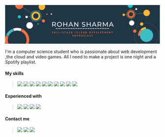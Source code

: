 <img src="https://raw.githubusercontent.com/purry03/purry03/master/banner.png" alt="banner that says Rohan Sharma , Full-Stack / Web Development Enthusiast">

I'm a computer science student who is passionate about web development ,the cloud and video games. All I need to make a project is one night and a Spotify playlist.

#### My skills

><a href="#"><img src="https://img.shields.io/badge/HTML-239120?style=for-the-badge&logo=html5&logoColor=white"></a>
<a href="#"><img src="https://img.shields.io/badge/CSS-239120?&style=for-the-badge&logo=css3&logoColor=white"></a>
<a href="#"><img src="https://img.shields.io/badge/Bootstrap-563D7C?style=for-the-badge&logo=bootstrap&logoColor=white"></a>
<a href="#"><img src="https://img.shields.io/badge/JavaScript-F7DF1E?style=for-the-badge&logo=javascript&logoColor=black"></a>
<a href="#"><img src="https://img.shields.io/badge/Node.js-43853D?style=for-the-badge&logo=node.js&logoColor=white"></a>
<a href="#"><img src="https://img.shields.io/badge/Express.js-404D59?style=for-the-badge"></a>
<a href="#"><img src="https://img.shields.io/badge/MongoDB-4EA94B?style=for-the-badge&logo=mongodb&logoColor=white"></a>
<a href="#"><img src="https://img.shields.io/badge/C%2B%2B-00599C?style=for-the-badge&logo=c%2B%2B&logoColor=white"></a>
<a href="#"><img src="https://img.shields.io/badge/Python-3776AB?style=for-the-badge&logo=python&logoColor=white"></a>
<a href="#"><img src="https://img.shields.io/badge/Markdown-000000?style=for-the-badge&logo=markdown&logoColor=white"></a>
#### Experienced with
><a href="#"><img src="https://img.shields.io/badge/Google_Cloud-4285F4?style=for-the-badge&logo=google-cloud&logoColor=white"></a>
<a href="#"><img src="https://img.shields.io/badge/Amazon_AWS-232F3E?style=for-the-badge&logo=amazon-aws&logoColor=white"></a>
<a href="#"><img src="https://img.shields.io/badge/Heroku-430098?style=for-the-badge&logo=heroku&logoColor=white"></a>
<a href="#"><img src="https://img.shields.io/badge/Visual_Studio_2019-5C2D91?style=for-the-badge&logo=visual%20studio&logoColor=white"></a>
#### Contact me
><a href="https://www.linkedin.com/in/rohan-sharma-5b77bb1b3/"><img src="https://img.shields.io/badge/LinkedIn-0077B5?style=for-the-badge&logo=linkedin&logoColor=white"></a>
<a href="perseus1715@gmail.com"><img src="https://img.shields.io/badge/Gmail-D14836?style=for-the-badge&logo=gmail&logoColor=white"></a>
<a href="https://github.com/purry03"><img src="https://img.shields.io/badge/GitHub-100000?style=for-the-badge&logo=github&logoColor=white"></a>
